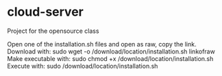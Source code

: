 # cloud-server
Project for the opensource class

Open one of the installation.sh files and open as raw, copy the link.
Download with: sudo wget -o /download/location/installation.sh linkofraw
Make executable with: sudo chmod +x /download/location/installation.sh
Execute with: sudo /download/location/installation.sh
